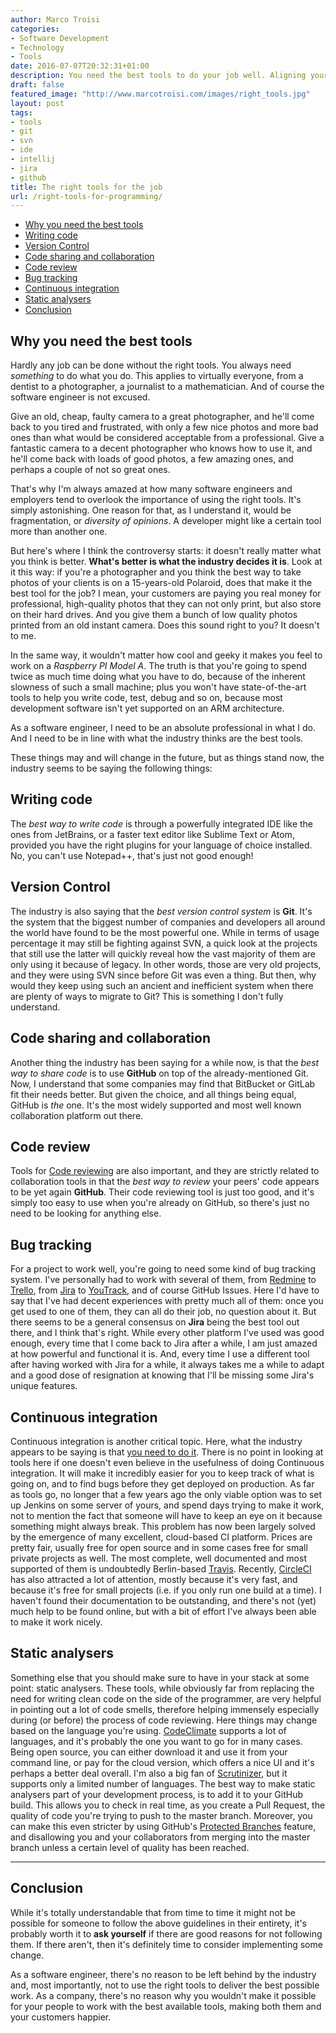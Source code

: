 ```yaml
---
author: Marco Troisi
categories:
- Software Development
- Technology
- Tools
date: 2016-07-07T20:32:31+01:00
description: You need the best tools to do your job well. Aligning yourself to the industry is the best thing you can do.
draft: false
featured_image: "http://www.marcotroisi.com/images/right_tools.jpg"
layout: post
tags:
- tools
- git
- svn
- ide
- intellij
- jira
- github
title: The right tools for the job
url: /right-tools-for-programming/
---
```


<!-- MarkdownTOC -->

- [Why you need the best tools](#why-you-need-the-best-tools)
- [Writing code](#writing-code)
- [Version Control](#version-control)
- [Code sharing and collaboration](#code-sharing-and-collaboration)
- [Code review](#code-review)
- [Bug tracking](#bug-tracking)
- [Continuous integration](#continuous-integration)
- [Static analysers](#static-analysers)
- [Conclusion](#conclusion)

<!-- /MarkdownTOC -->

<a name="why-you-need-the-best-tools"></a>
## Why you need the best tools

Hardly any job can be done without the right tools. You always need *something* to do what you do. This applies to virtually everyone, from a dentist to a photographer, a journalist to a mathematician. And of course the software engineer is not excused.

Give an old, cheap, faulty camera to a great photographer, and he'll come back to you tired and frustrated, with only a few nice photos and more bad ones than what would be considered acceptable from a professional. Give a fantastic camera to a decent photographer who knows how to use it, and he'll come back with loads of good photos, a few amazing ones, and perhaps a couple of not so great ones.

That's why I'm always amazed at how many software engineers and employers tend to overlook the importance of using the right tools. It's simply astonishing. One reason for that, as I understand it, would be fragmentation, or *diversity of opinions*. A developer might like a certain tool more than another one.

But here's where I think the controversy starts: it doesn't really matter what you think is better. **What's better is what the industry decides it is**. Look at it this way: if you're a photographer and you think the best way to take photos of your clients is on a 15-years-old Polaroid, does that make it the best tool for the job? I mean, your customers are paying you real money for professional, high-quality photos that they can not only print, but also store on their hard drives. And you give them a bunch of low quality photos printed from an old instant camera. Does this sound right to you? It doesn't to me.

In the same way, it wouldn't matter how cool and geeky it makes you feel to work on a *Raspberry PI Model A*. The truth is that you're going to spend twice as much time doing what you have to do, because of the inherent slowness of such a small machine; plus you won't have state-of-the-art tools to help you write code, test, debug and so on, because most development software isn't yet supported on an ARM architecture.

As a software engineer, I need to be an absolute professional in what I do. And I need to be in line with what the industry thinks are the best tools.

These things may and will change in the future, but as things stand now, the industry seems to be saying the following things:

<a name="writing-code"></a>
## Writing code

The *best way to write code* is through a powerfully integrated IDE like the ones from JetBrains, or a faster text editor like Sublime Text or Atom, provided you have the right plugins for your language of choice installed. No, you can't use Notepad++, that's just not good enough!

<a name="version-control"></a>
## Version Control 

The industry is also saying that the *best version control system* is **Git**. It's the system that the biggest number of companies and developers all around the world have found to be the most powerful one. While in terms of usage percentage it may still be fighting against SVN, a quick look at the projects that still use the latter will quickly reveal how the vast majority of them are only using it because of legacy. In other words, those are very old projects, and they were using SVN since before Git was even a thing. But then, why would they keep using such an ancient and inefficient system when there are plenty of ways to migrate to Git? This is something I don't fully understand.

<a name="code-sharing-and-collaboration"></a>
## Code sharing and collaboration

Another thing the industry has been saying for a while now, is that the *best way to share code* is to use **GitHub** on top of the already-mentioned Git. Now, I understand that some companies may find that BitBucket or GitLab fit their needs better. But given the choice, and all things being equal, GitHub is *the* one. It's the most widely supported and most well known collaboration platform out there.

<a name="code-review"></a>
## Code review

Tools for [Code reviewing](http://marcotroisi.com/the-ethics-of-code-reviews/) are also important, and they are strictly related to collaboration tools in that the *best way to review* your peers' code appears to be yet again **GitHub**. Their code reviewing tool is just too good, and it's simply too easy to use when you're already on GitHub, so there's just no need to be looking for anything else.

<a name="bug-tracking"></a>
## Bug tracking

For a project to work well, you're going to need some kind of bug tracking system. I've personally had to work with several of them, from [Redmine](http://www.redmine.org/) to [Trello](https://trello.com/), from [Jira](https://www.atlassian.com/software/jira) to [YouTrack](https://www.jetbrains.com/youtrack/), and of course GitHub Issues. Here I'd have to say that I've had decent experiences with pretty much all of them: once you get used to one of them, they can all do their job, no question about it. But there seems to be a general consensus on **Jira** being the best tool out there, and I think that's right. While every other platform I've used was good enough, every time that I come back to Jira after a while, I am just amazed at how powerful and functional it is. And, every time I use a different tool after having worked with Jira for a while, it always takes me a while to adapt and a good dose of resignation at knowing that I'll be missing some Jira's unique features.

<a name="continuous-integration"></a>
## Continuous integration

Continuous integration is another critical topic. Here, what the industry appears to be saying is that [you need to do it](https://www.thoughtworks.com/continuous-integration). There is no point in looking at tools here if one doesn't even believe in the usefulness of doing Continuous integration. It will make it incredibly easier for you to keep track of what is going on, and to find bugs before they get deployed on production. As far as tools go, no longer that a few years ago the only viable option was to set up Jenkins on some server of yours, and spend days trying to make it work, not to mention the fact that someone will have to keep an eye on it because something might always break. This problem has now been largely solved by the emergence of many excellent, cloud-based CI platform. Prices are pretty fair, usually free for open source and in some cases free for small private projects as well. The most complete, well documented and most supported of them is undoubtedly Berlin-based [Travis](https://travis-ci.com/). Recently, [CircleCI](https://circleci.com/) has also attracted a lot of attention, mostly because it's very fast, and because it's free for small projects (i.e. if you only run one build at a time). I haven't found their documentation to be outstanding, and there's not (yet) much help to be found online, but with a bit of effort I've always been able to make it work nicely.

<a name="static-analysers"></a>
## Static analysers

Something else that you should make sure to have in your stack at some point: static analysers. These tools, while obviously far from replacing the need for writing clean code on the side of the programmer, are very helpful in pointing out a lot of code smells, therefore helping immensely especially during (or before) the process of code reviewing. Here things may change based on the language you're using. [CodeClimate](https://codeclimate.com/) supports a lot of languages, and it's probably the one you want to go for in many cases. Being open source, you can either download it and use it from your command line, or pay for the cloud version, which offers a nice UI and it's perhaps a better deal overall. I'm also a big fan of [Scrutinizer](https://scrutinizer-ci.com/), but it supports only a limited number of languages. The best way to make static analysers part of your development process, is to add it to your GitHub build. This allows you to check in real time, as you create a Pull Request, the quality of code you're trying to push to the master branch. Moreover, you can make this even stricter by using GitHub's [Protected Branches](https://help.github.com/articles/about-protected-branches/) feature, and disallowing you and your collaborators from merging into the master branch unless a certain level of quality has been reached.

***

<a name="conclusion"></a>
## Conclusion

While it's totally understandable that from time to time it might not be possible for someone to follow the above guidelines in their entirety, it's probably worth it to **ask yourself** if there are good reasons for not following them. If there aren't, then it's definitely time to consider implementing some change.

As a software engineer, there's no reason to be left behind by the industry and, most importantly, not to use the right tools to deliver the best possible work. As a company, there's no reason why you wouldn't make it possible for your people to work with the best available tools, making both them and your customers happier.





